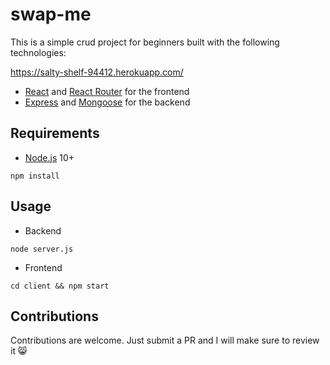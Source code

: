 # swap-me

This is a simple crud project for beginners built with the following technologies:

https://salty-shelf-94412.herokuapp.com/

- [React](https://facebook.github.io/react/) and [React Router](https://reacttraining.com/react-router/) for the frontend
- [Express](http://expressjs.com/) and [Mongoose](http://mongoosejs.com/) for the backend

## Requirements

- [Node.js](https://nodejs.org/en/) 10+

```shell
npm install
```

## Usage

- Backend

```shell
node server.js
```

- Frontend

```shell
cd client && npm start
```

## Contributions

Contributions are welcome. Just submit a PR and I will make sure to review it 😸
